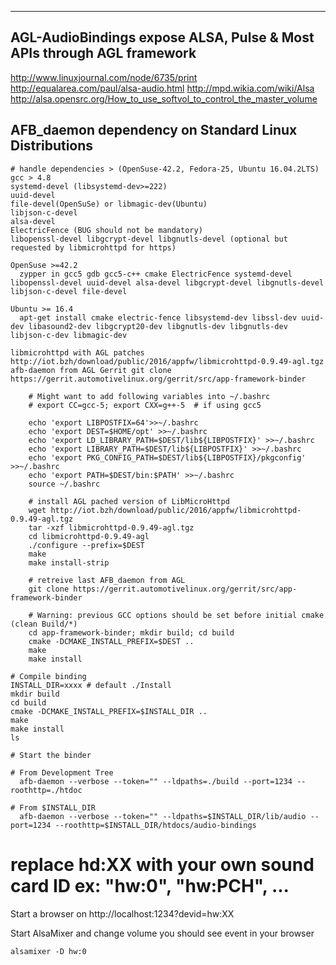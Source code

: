 ------------------------------------------------------------------------
AGL-AudioBindings expose ALSA, Pulse & Most APIs through AGL framework
------------------------------------------------------------------------
http://www.linuxjournal.com/node/6735/print
http://equalarea.com/paul/alsa-audio.html
http://mpd.wikia.com/wiki/Alsa
http://alsa.opensrc.org/How_to_use_softvol_to_control_the_master_volume

AFB_daemon dependency on Standard Linux Distributions
-------------------------------------------------------
    # handle dependencies > (OpenSuse-42.2, Fedora-25, Ubuntu 16.04.2LTS)
    gcc > 4.8
    systemd-devel (libsystemd-dev>=222) 
    uuid-devel
    file-devel(OpenSuSe) or libmagic-dev(Ubuntu)
    libjson-c-devel
    alsa-devel
    ElectricFence (BUG should not be mandatory)
    libopenssl-devel libgcrypt-devel libgnutls-devel (optional but requested by libmicrohttpd for https)

    OpenSuse >=42.2 
      zypper in gcc5 gdb gcc5-c++ cmake ElectricFence systemd-devel libopenssl-devel uuid-devel alsa-devel libgcrypt-devel libgnutls-devel libjson-c-devel file-devel 

    Ubuntu >= 16.4
      apt-get install cmake electric-fence libsystemd-dev libssl-dev uuid-dev libasound2-dev libgcrypt20-dev libgnutls-dev libgnutls-dev libjson-c-dev libmagic-dev

    libmicrohttpd with AGL patches http://iot.bzh/download/public/2016/appfw/libmicrohttpd-0.9.49-agl.tgz
    afb-daemon from AGL Gerrit git clone https://gerrit.automotivelinux.org/gerrit/src/app-framework-binder

```
    # Might want to add following variables into ~/.bashrc
    # export CC=gcc-5; export CXX=g++-5  # if using gcc5
    
    echo 'export LIBPOSTFIX=64'>>~/.bashrc
    echo 'export DEST=$HOME/opt' >>~/.bashrc
    echo 'export LD_LIBRARY_PATH=$DEST/lib${LIBPOSTFIX}' >>~/.bashrc
    echo 'export LIBRARY_PATH=$DEST/lib${LIBPOSTFIX}' >>~/.bashrc
    echo 'export PKG_CONFIG_PATH=$DEST/lib${LIBPOSTFIX}/pkgconfig' >>~/.bashrc
    echo 'export PATH=$DEST/bin:$PATH' >>~/.bashrc
    source ~/.bashrc

    # install AGL pached version of LibMicroHttpd
    wget http://iot.bzh/download/public/2016/appfw/libmicrohttpd-0.9.49-agl.tgz
    tar -xzf libmicrohttpd-0.9.49-agl.tgz
    cd libmicrohttpd-0.9.49-agl
    ./configure --prefix=$DEST
    make
    make install-strip

    # retreive last AFB_daemon from AGL
    git clone https://gerrit.automotivelinux.org/gerrit/src/app-framework-binder

    # Warning: previous GCC options should be set before initial cmake (clean Build/*)
    cd app-framework-binder; mkdir build; cd build 
    cmake -DCMAKE_INSTALL_PREFIX=$DEST ..
    make
    make install 
```


```
# Compile binding
INSTALL_DIR=xxxx # default ./Install
mkdir build
cd build
cmake -DCMAKE_INSTALL_PREFIX=$INSTALL_DIR ..
make
make install
ls

# Start the binder

# From Development Tree
  afb-daemon --verbose --token="" --ldpaths=./build --port=1234 --roothttp=./htdoc

# From $INSTALL_DIR
  afb-daemon --verbose --token="" --ldpaths=$INSTALL_DIR/lib/audio --port=1234 --roothttp=$INSTALL_DIR/htdocs/audio-bindings
```
# replace hd:XX with your own sound card ID ex: "hw:0", "hw:PCH", ...
Start a browser on http://localhost:1234?devid=hw:XX

Start AlsaMixer and change volume you should see event in your browser
```
alsamixer -D hw:0
```
